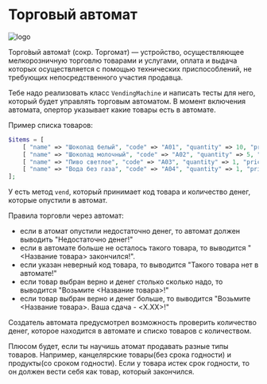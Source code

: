 # Торговый автомат

![logo](https://upload.wikimedia.org/wikipedia/commons/thumb/6/6a/TokyoCigaretteVendingMachine.jpg/640px-TokyoCigaretteVendingMachine.jpg?download)

Торго́вый автома́т (сокр. Торгомат) — устройство, осуществляющее мелкорозничную торговлю товарами и услугами, оплата и выдача которых осуществляется с помощью технических приспособлений, не требующих непосредственного участия продавца.

Тебе надо реализовать класс `VendingMachine` и написать тесты для него, который будет управлять торговым автоматом. В момент включения автомата, опертор указывает какие товары есть в автомате.

Пример списка товаров:

```php
$items = [
    [ "name" => "Шоколад белый", "code" => "A01", "quantity" => 10, "price" => 0.60 ],
    [ "name" => "Шоколад молочный", "code" => "A02", "quantity" => 5, "price" => 0.60 ],
    [ "name" => "Пиво светлое", "code" => "A03", "quantity" => 1, "price" => 0.65 ],
    [ "name" => "Вода без газа", "code" => "A04", "quantity" => 1, "price" => 0.25 ]
];
```

 У есть метод `vend`, который принимает код товара и количество денег, которые опустили в автомат.

Правила торговли через автомат:
- если в атомат опустили недостаточно денег, то автомат должен выводить  "Недостаточно денег!"
- если в автомате больше не осталось такого товара, то выводится "<Название товара> закончился!".
- если указан неверный код товара, то выводится "Такого товара нет в автомате!"
- если товар выбран верно и денег столько сколько надо, то выводится "Возьмите <Название товара>!"
- если товар выбран верно и денег больше, то выводится "Возьмите <Название товара>. Ваша сдача - <X.XX>!"

 Создатель автомата предусмотрел возможность проверить количество денег, которое находится в автомате и списко товаров с количеством.

 Плюсом будет, если ты научишь атомат продавать разные типы товаров. Например, канцелярские товары(без срока годности) и продукты(со сроком годности). Если у товара истек срок годности, то он должен вести себя как товар, который закончился.

